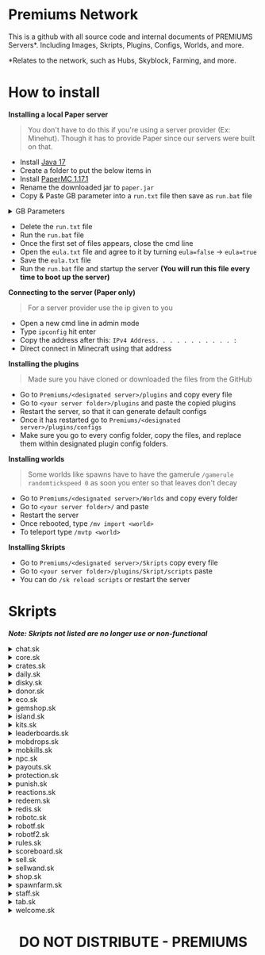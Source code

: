 # Premiums Network
This is a github with all source code and internal documents of PREMIUMS Servers*. Including Images, Skripts, Plugins, Configs, Worlds, and more. 

*Relates to the network, such as Hubs, Skyblock, Farming, and more. 

# How to install
**Installing a local Paper server**
> You don't have to do this if you're using a server provider (Ex: Minehut). Though it has to provide Paper since our servers were built on that. 
- Install [Java 17](https://www.oracle.com/java/technologies/downloads/#java17)
- Create a folder to put the below items in
- Install [PaperMC 1.17.1](https://papermc.io/legacy)
- Rename the downloaded jar to `paper.jar`
- Copy & Paste GB parameter into a `run.txt` file then save as `run.bat` file
<details>
<summary>GB Parameters</summary>

```
1GB Server:
java -Xmx1024M -Xms1024M -jar paper.jar nogui
PAUSE

2GB Server:
java -Xmx2048M -Xms2048M -jar paper.jar nogui
PAUSE

3GB Server:
java -Xmx3072M -Xms3072M -jar paper.jar nogui
PAUSE

4GB Server:
java -Xmx4096M -Xms4096M -jar paper.jar nogui
PAUSE
```
</details>

- Delete the `run.txt` file
- Run the `run.bat` file
- Once the first set of files appears, close the cmd line
- Open the `eula.txt` file and agree to it by turning `eula=false` -> `eula=true`
- Save the `eula.txt` file
- Run the `run.bat` file and startup the server **(You will run this file every time to boot up the server)**

**Connecting to the server (Paper only)**
> For a server provider use the ip given to you
- Open a new cmd line in admin mode
- Type `ipconfig` hit enter
- Copy the address after this: `IPv4 Address. . . . . . . . . . . :`
- Direct connect in Minecraft using that address

**Installing the plugins**
> Made sure you have cloned or downloaded the files from the GitHub
- Go to `Premiums/<designated server>/plugins` and copy every file
- Go to `<your server folder>/plugins` and paste the copied plugins
- Restart the server, so that it can generate default configs
- Once it has restarted go to `Premiums/<designated server>/plugins/configs`
- Make sure you go to every config folder, copy the files, and replace them within designated plugin config folders.

**Installing worlds**
> Some worlds like spawns have to have the gamerule `/gamerule randomtickspeed 0` as soon you enter so that leaves don't decay
- Go to `Premiums/<designated server>/Worlds` and copy every folder
- Go to `<your server folder>/` and paste
- Restart the server
- Once rebooted, type `/mv import <world>`
- To teleport type `/mvtp <world>`

**Installing Skripts** 
- Go to `Premiums/<designated server>/Skripts` copy every file
- Go to `<your server folder>/plugins/Skript/scripts` paste
- You can do `/sk reload scripts` or restart the server

# Skripts
***Note: Skripts not listed are no longer use or non-functional***
<details>
    <summary>chat.sk</summary>
    Formats the chat to include: Ranks, Item formatting ([item]), Player Statics, Pinging, and Message Blocking (Includes set words + Preventing muted players from messaging) 
</details>
<details>
    <summary>core.sk</summary>
    Handles first joins, joins/quits, bossbars, and basic commands such as: `/spawn`, `/tp`, and `/clearlag`
</details>
<details>
    <summary>crates.sk</summary>
    Contains the necessary events and commands to make crates at spawn work. 
</details>
<details>
    <summary>daily.sk</summary>
    A daily reward system for logging on. Uses our DiSky "API" to make sure the player is linked via Discord, and makes sure to give them rewards. 
</details>
<details>
    <summary>disky.sk</summary>
    <pre>You do need to make a bot if not already, and put the API key in from discord development panel </pre>
    This is our DiSky "API". It hosts our bots and connects them to the server. It keeps tracking of linked players, and regular players. It fetches data from Minecraft and presents them on Discord with embeds and or text via commands. There are various commands and discord commands such as: `/link`, `/unlink`, `.link`, `!health`, `!reactions`, `!rules`, `!purge`, `.suggestion`, `.istop`, and `.baltop. *(Note: `!` is an admin command, and `.` is a global command, anyone can use it)*.
</details>
<details>
    <summary>donor.sk</summary>
    Keeps track of donations from Tebex. It hosts an updating npc with the recent donor at spawn. Though we don't use this often. 
</details>
<details>
    <summary>eco.sk</summary>
    Hosts most of our economy commands, balance leaderboards, and use of banknotes. Players can also withdraw their money into banknotes, and admins can handel any players balance or gems. 
</details>
<details>
    <summary>gemshop.sk</summary>
    A GUI shop that allows players to buy various items with their gems. 
</details>
<details>
    <summary>island.sk</summary>
    <pre>This Skript needs a target world, to create this world do `/mv create ul_islands normal -g 
    VoidGenerator:PLAINS -t FLAT`</pre>
    This behemoth Skript handles ALL island generations, island setups, island co-ops, island chatting, island bounds, island homes, island values, island resetting, island visiting/island control, island upgrades, island leaderboard data, and placement of island value blocks. 
</details>
<details>
    <summary>kits.sk</summary>
    A GUI that allows people to get armor sets every set amount of time.
</details>
<details>
    <summary>leaderboards.sk</summary>
    This confusing Skript that goes through island value block data, reaction data, and balance data. To determine the top 10 players and their values for the respective data type. It updates every 15m to reduce lag. It has GUI and holograms to show this outputted and formatted data. It is also sent to our DiSky "API". 
</details>
<details>
    <summary>mobdrops.sk</summary>
    A simple Skript to give more items to certain mob drops. 
</details>
<details>
    <summary>mobkills.sk</summary>
    This Skript handles our crystal system. These "crystals" give gems or cash. They are obtained through killing mobs. 
</details>
<details>
    <summary>npc.sk</summary>
    A Skript that connects to Citizens NPCs to make them better! This Skript gives citizens at spawn GUIs or commands to execute when clicked. 
</details>
<details>
    <summary>payouts.sk</summary>
    A GUI that shows past seasons payouts. This GUI is used when clicking a enchanting table. 
</details>
<details>
    <summary>protection.sk</summary>
    Another behemoth Skript that protects ALL islands and spawn. It contains many checks to prevent: Placing, Breaking, Stealing dropped items, Opening storage containers and or appliances, PvE & PvP, Crop trample, Bows, Offhand, Armor stands, Robots, and Bound Exiting.
</details>
<details>
    <summary>punish.sk</summary>
    A punishment system to ban, tempban, mute, tempmute, and kick players.  
</details>
<details>
    <summary>reactions.sk</summary>
    A chat game created by @NinjaTalonYT (Talon#5793) that contains games such as: math, unscramble, and  first to type. It was supposed to be released on the Minehut marketplace. It is very customizable and effective. 
</details>
<details>
    <summary>redeem.sk</summary>
    This Skript is to redeem codes around spawn to get rewards. By clicking the signs or typing the command in. 
</details>
<details>
    <summary>redis.sk</summary>
    Our connection to our redis database to allow for cross-server staff chat from hub to gamemodes. 
</details>
<details>
    <summary>robotc.sk</summary>
    Handles the GUI menus for robots. Such as coloring, direction, data, and upgrades for them.
</details>
<details>
    <summary>robotf.sk</summary>
    This one handles the command, placing, and breaking of the robots.
</details>
<details>
    <summary>robotf2.sk</summary>
    Handles all logic and what robots do. 
</details>
<details>
    <summary>rules.sk</summary>
    A GUI that showcases our rules on PREMIUMS servers. From little to big offences.  
</details>
<details>
    <summary>scoreboard.sk</summary>
    Displays our scoreboard, shows player data, and server data to the player via a scoreboard. 
</details>
<details>
    <summary>sell.sk</summary>
    Allows the player to sell items for our custom currency. By either `/sell` or `/sell hand`.
</details>
<details>
    <summary>sellwand.sk</summary>
    A custom sellwand that was built to sell items from chest to our custom currency.
</details>
<details>
    <summary>shop.sk</summary>
    A GUI shop built by @KingPr0o7 (KingPr0o7#0007) to let players BUY and SELL items for our custom currency.
</details>
<details>
    <summary>spawnfarm.sk</summary>
    Allows for automatic farming at spawn (If players break crops, it replants them). 
</details>
<details>
    <summary>staff.sk</summary>
    Various staff/admin commands for the server.
</details>
<details>
    <summary>tab.sk</summary>
    Just like scoreboard, just shows different information in TAB.
</details>
<details>
    <summary>welcome.sk</summary>
    Automatic welcoming players to the server. 
</details>

<h1 align="center">DO NOT DISTRIBUTE - PREMIUMS</h1> 
